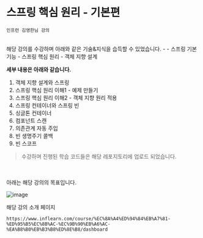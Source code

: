 # 스프링 핵심 원리 - 기본편


```인프런 김영한님 강의```

<br>
해당 강의를 수강하며 아래와 같은 기술&지식을 습득할 수 있었습니다.
-
- 스프링 기본 기능
- 스프링 핵심 원리
-  객체 지향 설계

**세부 내용은 아래와 같습니다.**
1. 객체 지향 설계와 스프링
2. 스프링 핵심 원리 이해1 - 예제 만들기
3. 스프링 핵심 원리 이해2 - 객체 지향 원리 적용
4. 스프링 컨테이너와 스프링 빈
5. 싱글톤 컨테이너
6. 컴포넌트 스캔
7. 의존관계 자동 주입
8. 빈 생명주기 콜백
9. 빈 스코프

> 수강하며 진행된 학습 코드들은 해당 레포지토리에 업로드 되었습니다.


<br>
<br>
아래는 해당 강의의 목표입니다.

![image](https://user-images.githubusercontent.com/44223292/139386018-aae56fbd-948a-44ab-8ab6-fb412851d109.png)



해당 강의 소개 페이지
```
https://www.inflearn.com/course/%EC%8A%A4%ED%94%84%EB%A7%81-%ED%95%B5%EC%8B%AC-%EC%9B%90%EB%A6%AC-%EA%B8%B0%EB%B3%B8%ED%8E%B8/dashboard
```
